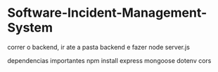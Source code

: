 # Software-Incident-Management-System
correr o backend, ir ate a pasta backend e fazer node server.js

dependencias importantes
npm install express mongoose dotenv cors
